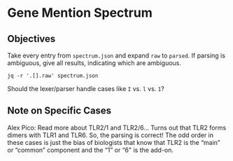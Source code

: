 # Gene Mention Spectrum

## Objectives

Take every entry from `spectrum.json` and expand `raw` to `parsed`. If parsing is ambiguous, give all results, indicating which are ambiguous.

```
jq -r '.[].raw' spectrum.json
```

Should the lexer/parser handle cases like `I` vs. `l` vs. `1`?

## Note on Specific Cases

Alex Pico: Read more about TLR2/1 and TLR2/6… Turns out that TLR2 forms dimers with TLR1 and TLR6. So, the parsing is correct! The odd order in these cases is just the bias of biologists that know that TLR2 is the “main” or “common” component and the “1” or “6" is the add-on.


